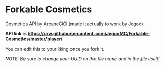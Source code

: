 # Forkable Cosmetics
Cosmetics API by ArcaneCiCi (made it actually to work by Jegox)

**API link is https://raw.githubusercontent.com/JegoxMC/Forkable-Cosmetics/master/player/**

You can edit this to your liking once you fork it.

*NOTE: Be sure to change your UUID on the file name and in the file itself!*
